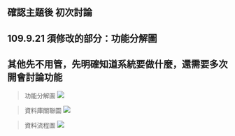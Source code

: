 ## 確認主題後 初次討論
## 109.9.21 須修改的部分：功能分解圖
其他先不用管，先明確知道系統要做什麼，還需要多次開會討論功能
--- 
>功能分解圖
![](https://i.imgur.com/Suz1hLE.jpg)

>資料庫關聯圖
![](https://i.imgur.com/XbFj7AI.jpg)

>資料流程圖
![](https://i.imgur.com/t3I0gA5.jpg)







